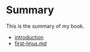 # Summary
This is the summary of my book.
* [introduction](README.md)
* [first-linux.md](install/My-First-Linxu.md)

